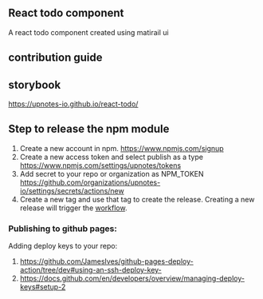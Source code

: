 ## React todo component 
A react todo component created using matirail ui

## contribution guide 
## storybook
https://upnotes-io.github.io/react-todo/
## Step to release the npm module
1. Create a new account in npm.
   https://www.npmjs.com/signup
2. Create a new access token and select publish as a type
   https://www.npmjs.com/settings/upnotes/tokens
3. Add secret to your repo or organization as NPM_TOKEN
   https://github.com/organizations/upnotes-io/settings/secrets/actions/new
4. Create a new tag and use that tag to create the release. Creating a new release will trigger the [workflow](https://github.com/upnotes-io/react-component-template/blob/main/.github/workflows/npm-publish.yml). 

### Publishing to github pages:
Adding deploy keys to your repo:
1. https://github.com/JamesIves/github-pages-deploy-action/tree/dev#using-an-ssh-deploy-key-
2. https://docs.github.com/en/developers/overview/managing-deploy-keys#setup-2
